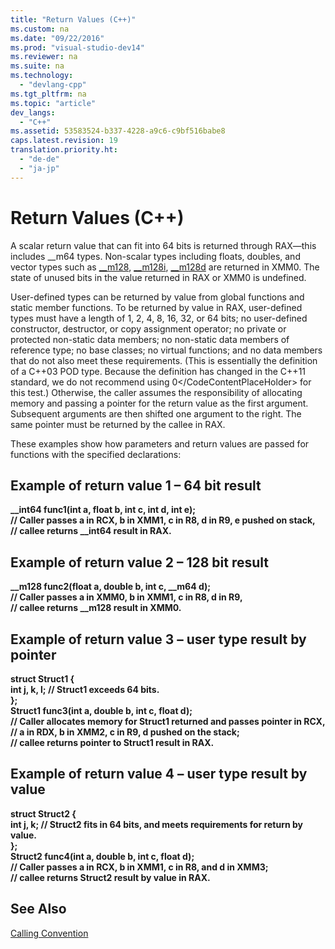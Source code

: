 ```yaml
---
title: "Return Values (C++)"
ms.custom: na
ms.date: "09/22/2016"
ms.prod: "visual-studio-dev14"
ms.reviewer: na
ms.suite: na
ms.technology: 
  - "devlang-cpp"
ms.tgt_pltfrm: na
ms.topic: "article"
dev_langs: 
  - "C++"
ms.assetid: 53583524-b337-4228-a9c6-c9bf516babe8
caps.latest.revision: 19
translation.priority.ht: 
  - "de-de"
  - "ja-jp"
---
```

# Return Values (C++)
A scalar return value that can fit into 64 bits is returned through RAX—this includes __m64 types. Non-scalar types including floats, doubles, and vector types such as [__m128](../vs140/__m128.md), [__m128i](../vs140/__m128i.md), [__m128d](../vs140/__m128d.md) are returned in XMM0. The state of unused bits in the value returned in RAX or XMM0 is undefined.  
  
 User-defined types can be returned by value from global functions and static member functions. To be returned by value in RAX, user-defined types must have a length of 1, 2, 4, 8, 16, 32, or 64 bits; no user-defined constructor, destructor, or copy assignment operator; no private or protected non-static data members; no non-static data members of reference type; no base classes; no virtual functions; and no data members that do not also meet these requirements. (This is essentially the definition of a C++03 POD type. Because the definition has changed in the C++11 standard, we do not recommend using <CodeContentPlaceHolder>0\</CodeContentPlaceHolder> for this test.) Otherwise, the caller assumes the responsibility of allocating memory and passing a pointer for the return value as the first argument. Subsequent arguments are then shifted one argument to the right. The same pointer must be returned by the callee in RAX.  
  
 These examples show how parameters and return values are passed for functions with the specified declarations:  
  
## Example of return value 1 – 64 bit result  
 **__int64 func1(int a, float b, int c, int d, int e);**  
**// Caller passes a in RCX, b in XMM1, c in R8, d in R9, e pushed on stack,**  
**// callee returns __int64 result in RAX.**   
## Example of return value 2 – 128 bit result  
 **__m128 func2(float a, double b, int c, \__m64 d);**   
**// Caller passes a in XMM0, b in XMM1, c in R8, d in R9,**   
**// callee returns __m128 result in XMM0.**   
## Example of return value 3 – user type result by pointer  
 **struct Struct1 {**  
 **int j, k, l;    // Struct1 exceeds 64 bits.**   
**};**  
**Struct1 func3(int a, double b, int c, float d);**   
**// Caller allocates memory for Struct1 returned and passes pointer in RCX,**   
**// a in RDX, b in XMM2, c in R9, d pushed on the stack;**   
**// callee returns pointer to Struct1 result in RAX.**   
## Example of return value 4 – user type result by value  
 **struct Struct2 {**  
 **int j, k;    // Struct2 fits in 64 bits, and meets requirements for return by value.**  
**};**  
**Struct2 func4(int a, double b, int c, float d);**   
**// Caller passes a in RCX, b in XMM1, c in R8, and d in XMM3;**   
**// callee returns Struct2 result by value in RAX.**   
## See Also  
 [Calling Convention](../vs140/calling-convention.md)